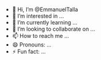 - 👋 Hi, I’m @EmmanuelTalla
- 👀 I’m interested in ...
- 🌱 I’m currently learning ...
- 💞️ I’m looking to collaborate on ...
- 📫 How to reach me ...
- 😄 Pronouns: ...
- ⚡ Fun fact: ...

<!---
EmmanuelTalla/EmmanuelTalla is a ✨ special ✨ repository because its `README.md` (this file) appears on your GitHub profile.
You can click the Preview link to take a look at your changes.
--->
